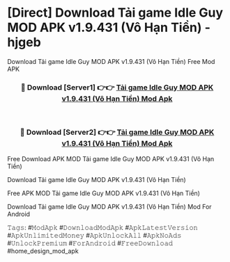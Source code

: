 # [Direct] Download Tải game Idle Guy MOD APK v1.9.431 (Vô Hạn Tiền) - hjgeb
Download Tải game Idle Guy MOD APK v1.9.431 (Vô Hạn Tiền) Free Mod APK

<div align="center">
<h3>🔴 Download [Server1] 👉👉 <a href="https://apk-comot.site?title=Tải_game_Idle_Guy_MOD_APK_v1.9.431_(Vô_Hạn_Tiền)">Tải game Idle Guy MOD APK v1.9.431 (Vô Hạn Tiền) Mod Apk</a></h3><br>

<h3>🔴 Download [Server2] 👉👉 <a href="https://apk-comot.site?title=Tải_game_Idle_Guy_MOD_APK_v1.9.431_(Vô_Hạn_Tiền)">Tải game Idle Guy MOD APK v1.9.431 (Vô Hạn Tiền) Mod Apk</a></h3>
</div>


Free Download APK MOD Tải game Idle Guy MOD APK v1.9.431 (Vô Hạn Tiền)

Download Tải game Idle Guy MOD APK v1.9.431 (Vô Hạn Tiền) 

Free APK MOD Tải game Idle Guy MOD APK v1.9.431 (Vô Hạn Tiền) 

Download Tải game Idle Guy MOD APK v1.9.431 (Vô Hạn Tiền) Mod For Android

𝚃𝚊𝚐𝚜: #𝙼𝚘𝚍𝙰𝚙𝚔 #𝙳𝚘𝚠𝚗𝚕𝚘𝚊𝚍𝙼𝚘𝚍𝙰𝚙𝚔 #𝙰𝚙𝚔𝙻𝚊𝚝𝚎𝚜𝚝𝚅𝚎𝚛𝚜𝚒𝚘𝚗 #𝙰𝚙𝚔𝚄𝚗𝚕𝚒𝚖𝚒𝚝𝚎𝚍𝙼𝚘𝚗𝚎𝚢 #𝙰𝚙𝚔𝚄𝚗𝚕𝚘𝚌𝚔𝙰𝚕𝚕 #𝙰𝚙𝚔𝙽𝚘𝙰𝚍𝚜 #𝚄𝚗𝚕𝚘𝚌𝚔𝙿𝚛𝚎𝚖𝚒𝚞𝚖 #𝙵𝚘𝚛𝙰𝚗𝚍𝚛𝚘𝚒𝚍 #𝙵𝚛𝚎𝚎𝙳𝚘𝚠𝚗𝚕𝚘𝚊𝚍 #home_design_mod_apk